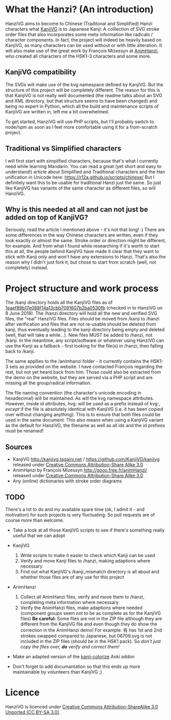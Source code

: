 # What the Hanzi? (An introduction)

HanziVG aims to become to Chinese (Traditonal and Simplified) Hanzi characters what [KanjiVG](https://github.com/KanjiVG/kanjivg) is to Japanese Kanji: A colllection of SVG stroke order files that also incorporates some meta information like radicals / character components. In fact, the project will indeed be heavily based on KanjiVG, as many characters can be used without or with little alteration. It will also make use of the great work by François Mizessyn at [AnimHanzi](http://gooo.free.fr/animHanzi/), who created all characters of the HSK1-3 characters and some more.

## KanjiVG compatibility

The SVGs will make use of the kvg namespace defined by KanjiVG. But the structure of this project will be completely different. The reason for this is that KanjiVG is not really well documented (the readme talks about an SVG and XML directory, but that structure seems to have been changed) and being no expert in Python, which all the build and maintenance scripts of KanjiVG are written in, left me a bit overwhelmed.

To get started, HanziVG will use PHP scripts, but I'll probably switch to node/npm as soon as I feel more comfortable using it for a from-scratch project.

## Traditional vs Simplified characters

I will first start with simplified characters, because that's what I currently need while learning Mandarin.
You can read a great (yet short and easy to understand!) article about Simplified and Traditional characters and the Han unification in Unicode here: https://r12a.github.io/scripts/chinese/
But I definitely want this to be usable for traditional Hanzi just the same. So just like KanjiVG has variants of the same character as different files, so will HanziVG.

## Why is this needed at all and can not just be added on top of KanjiVG?

Seriously, read the article I mentioned above - it's not that long! :) There are some differences in the way Chinese characters are written, even if they look exactly or almost the same. Stroke order or direction might be different, for example. And from what I found while researching if it's worth to start this at all, the people behind KanjiVG have made it clear that they want to stick with Kanji only and won't have any extensions to Hanzi. That's also the reason why I didn't just fork it, but chose to start from scratch (well, not completely) instead.

# Project structure and work process

The /kanji directory holds all the KanjiVG files as of [1eaef89b17e088f14a13cbb7091607b2ba0530fb](https://github.com/KanjiVG/kanjivg/commit/1eaef89b17e088f14a13cbb7091607b2ba0530fb) (checked in to HanziVG on 8 June 2018). The /hanzi directory will hold all the new and verified SVG files, the "real" HanziVG files. Files should be moved from /kanji to /hanzi after verification and files that are not re-usable should be deleted from kanji, thus eventually leading to the kanji directory being empty and deleted (well, that will take a while...). New files MUST be added to /hanzi, not /kanji. In the meantime, any script/software or whatever using HanziVG can use the Kanji as a fallback - first looking for the file(s) in /hanzi, then falling back to /kanji.

The same appllies to the /animhanzi folder - it currently contains the HSK1-3 sets as provided on the website. I have contacted François regarding the rest, but not yet heard back from him. Those could also be extracted from the demo on the website, but they are served via a PHP script and are missing all the group/radical information.

The file naming convention (the character's unicode encoding in hexadecimal) will be maintained. As will the kvg namespace attributes. However, inside id attributes, hvg: will be used as a prefix instead of kvg:, *except* if the file is absolutely identical with KanjiVG (i.e. it has been copied over without changing anything). This is to ensure that both files could be used in the same document. This also means when using a KanjiVG variant as the default for HanziVG, the filename as well as all ids and the id prefixes must be renamed!

## Sources

* KanjiVG http://kanjivg.tagaini.net / https://github.com/KanjiVG/kanjivg
  released under [Creative Commons Attribution-Share Alike 3.0](http://creativecommons.org/licenses/by-sa/3.0/)
* AnimHanzi by François Mizessyn http://gooo.free.fr/animHanzi/
  released under [Creative Commons Attribution-Share Alike 3.0](http://creativecommons.org/licenses/by-sa/3.0/)
* Any (online) dictionaries with stroke order diagrams

## TODO

There's a lot to do and my available spare time (ok, I admit it - and motivation) for such projects is very fluctuating. So pull requests are of course more than welcome.

* Take a look at all those KanjiVG scripts to see if there's something really useful that we can adopt
* KanjiVG

  1. Write scripts to make it easier to check which Kanji can be used
  2. Verify and move Kanji files to /hanzi, making adaptions where necessary
  3. Find out what KanjiVG's /kanji_mismatch directory is all about and whether those files are of any use for this project
* AnimHanzi

  1. Collect all AnimHanzi files, verify and move them to /hanzi, completing meta information where necessary
  2. Verify the AnimHanzi files, make adaptions where needed (component groups seem not to be as complete as for the KanjiVG files)
     **Be careful:** Some files are not in the ZIP file although they are different from the KanjiVG file and even though they do show the correction in the AnimHanzi demo! For example: 有 has 1st and 2nd strokes swapped compared to Japanese, but 06709.svg is not included in the ZIP files (should be in the HSK1 pack). So *don't just copy the files over, **do** verify and correct them!*
* Make an adapted version of the [kanji-colorize](https://github.com/cayennes/kanji-colorize) Anki addon
* Don't forget to add documantation so that this ends up more maintainable by volunteers than KanjiVG ;)

# Licence

HanziVG is licenced under [Creative Commons Attribution-ShareAlike 3.0 Unported (CC BY-SA 3.0)](http://creativecommons.org/licenses/by-sa/3.0/).